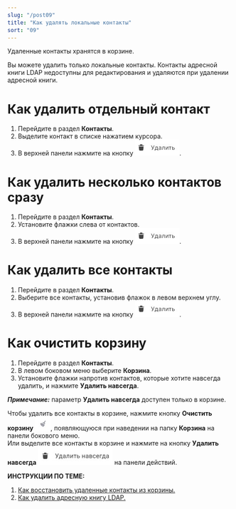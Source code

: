 ```yaml
---
slug: "/post09"
title: "Как удалять локальные контакты"
sort: "09"
---
```


Удаленные контакты хранятся в корзине. 

Вы можете удалить только локальные контакты. Контакты адресной книги LDAP недоступны для редактирования и удаляются при удалении адресной книги.

# Как удалить отдельный контакт
1. Перейдите в раздел **Контакты**.
2. Выделите контакт в списке нажатием курсора.
3. В верхней панели нажмите на кнопку  ![delete-button.jpg](./images/delete-button.jpg "Удалить контакт").

#  Как удалить несколько контактов сразу

1. Перейдите в раздел **Контакты**.
2. Установите флажки слева от контактов.
3. В верхней панели нажмите на кнопку  ![delete-button.jpg](./images/delete-button.jpg "Удалить контакт").

# Как удалить все контакты 

1. Перейдите в раздел **Контакты**.
2. Выберите все контакты, установив флажок в левом верхнем углу. 
3. В верхней панели нажмите на кнопку ![delete-button.jpg](./images/delete-button.jpg "Удалить контакт").

# Как очистить корзину

1. Перейдите в раздел **Контакты**.
2. В левом боковом меню  выберите  **Корзина**.
3. Установите флажки напротив контактов, которые хотите навсегда удалить, и нажмите **Удалить навсегда**.

***Примечание:*** параметр **Удалить навсегда** доступен только в корзине. 

Чтобы удалить все контакты в корзине, нажмите кнопку  **Очистить корзину** ![trash-button.jpg](./images/trash-button.jpg "Очистить корзину"), появляющуюся при наведении на папку **Корзина** на панели бокового меню.  
Или выделите все контакты в корзине и нажмите на кнопку **Удалить навсегда** ![delete-all.jpg](./images/delete-all.jpg "Удалить навсегда") на панели действий.

**ИНСТРУКЦИИ ПО ТЕМЕ:**  
1. [Как восстановить удаленные контакты из корзины.](https://docs.cryptoarm.ru/05-v3.2-Beta/006-contacts/restore-contacts)  
2. [Как удалить адресную книгу LDAP.](https://docs.cryptoarm.ru/05-v3.2-Beta/006-contacts/delete-ldap)  